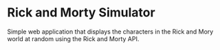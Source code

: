 <h1>Rick and Morty Simulator </h1> 
Simple web application that displays the characters in the Rick and Mory world at random using the Rick and Morty API.